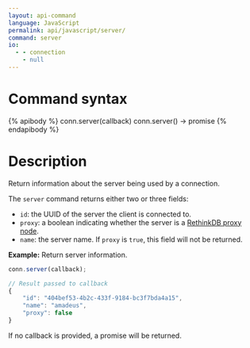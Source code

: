 ```yaml
---
layout: api-command 
language: JavaScript
permalink: api/javascript/server/
command: server
io:
  - - connection
    - null
---
```


# Command syntax #

{% apibody %}
conn.server(callback)
conn.server() &rarr; promise
{% endapibody %}

# Description #

Return information about the server being used by a connection.

The `server` command returns either two or three fields:

* `id`: the UUID of the server the client is connected to.
* `proxy`: a boolean indicating whether the server is a [RethinkDB proxy node][rp].
* `name`: the server name. If `proxy` is `true`, this field will not be returned.

[rp]: /docs/sharding-and-replication/#running-a-proxy-node

__Example:__ Return server information.

```js
conn.server(callback);

// Result passed to callback
{
    "id": "404bef53-4b2c-433f-9184-bc3f7bda4a15",
    "name": "amadeus",
    "proxy": false
}
```

If no callback is provided, a promise will be returned.
